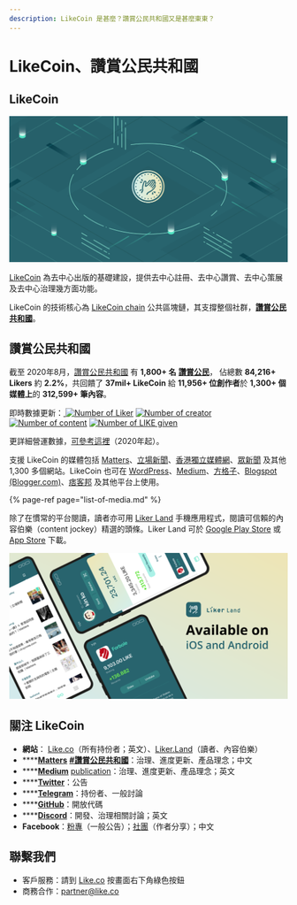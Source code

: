 ```yaml
---
description: LikeCoin 是甚麼？讚賞公民共和國又是甚麼東東？
---
```


# LikeCoin、讚賞公民共和國

## LikeCoin <a id="likecoin"></a>

![](../../.gitbook/assets/likecoin_presskit_likecoin_asset_likecoinfeature.png)

[LikeCoin](https://like.co/) 為去中心出版的基礎建設，提供去中心註冊、去中心讚賞、去中心策展及去中心治理幾方面功能。

LikeCoin 的技術核心為 [LikeCoin chain](https://likecoin.bigdipper.live/) 公共區塊鏈，其支撐整個社群，[**讚賞公民共和國**](https://liker.land/getapp)。‌

## 讚賞公民共和國 <a id="republic-of-liker-land"></a>

截至 2020年8月，[讚賞公民共和國](https://like.co/in/getapp) 有 **1,800+ 名** [**讚賞公民**](https://liker.land/civic)， 佔總數 **84,216+ Likers** 約 **2.2%**，共回饋了 **37mil+ LikeCoin** 給 **11,956+ 位創作者**於 **1,300+ 個媒體上**的 **312,599+ 筆內容**。‌

即時數據更新：[ ![Number of Liker](https://static.like.co/badge/stats/liker.svg)](https://like.co/) [![Number of creator](https://static.like.co/badge/stats/creator.svg)](https://like.co/) [![Number of content](https://static.like.co/badge/stats/content.svg)](https://like.co/) [![Number of LIKE given](https://static.like.co/badge/stats/LIKE.svg)](https://like.co/)

更詳細營運數據，[可參考這裡](https://datastudio.google.com/u/0/reporting/e6168171-b61d-4871-b39f-7b6308f2facc/page/qgR)（2020年起）。

支援 LikeCoin 的媒體包括 [Matters](https://matters.news/)、[立場新聞](https://www.thestandnews.com/)、[香港獨立媒體網](https://www.inmediahk.net/)、[眾新聞](https://www.hkcnews.com/) 及其他 1,300 多個網站。LikeCoin 也可在 [WordPress](https://zh-hk.wordpress.org/plugins/likecoin/)、[Medium](https://medium.com/)、[方格子](https://vocus.cc/)、[Blogspot \(Blogger.com\)](https://www.blogger.com/)、[痞客邦](https://appmarket.pixnet.tw/#!/addon/1331) 及其他平台上使用。‌

{% page-ref page="list-of-media.md" %}

除了在慣常的平台閱讀，讀者亦可用 [Liker Land](https://like.co/in/getapp) 手機應用程式，閱讀可信賴的內容伯樂（content jockey）精選的頭條。Liker Land 可於 [Google Play Store](https://play.google.com/store/apps/details?id=com.oice&hl=en) 或 [App Store](https://apps.apple.com/hk/app/liker-land/id1248232355) 下載。 

![](../../.gitbook/assets/likecoin_ad72_appstore_og_ios_android.png)

## 關注 LikeCoin <a id="follow-us"></a>

* **網站**： [Like.co](https://like.co)（所有持份者；英文）、[Liker.Land](https://liker.land)（讀者、內容伯樂） 
* \*\*\*\*[**Matters**](https://matters.news/tags/VGFnOjgwOTQ) [**\#讚賞公民共和國**](https://matters.news/tags/VGFnOjgwOTQ)：治理、進度更新、產品理念；中文
* \*\*\*\*[**Medium**](https://medium.com/likecoin) [publication](https://medium.com/likecoin)：治理、進度更新、產品理念；英文
* \*\*\*\*[**Twitter**](https://twitter.com/likecoin)：公告
* \*\*\*\*[**Telegram**](https://t.me/likecoin)：持份者、一般討論
* \*\*\*\*[**GitHub**](https://github.com/likecoin)：開放代碼
* \*\*\*\*[**Discord**](https://discord.com/invite/HbvhWZw)：開發、治理相關討論；英文
* **Facebook**：[粉專](https://www.facebook.com/Liker.Land/)（一般公告）；[社團](https://www.facebook.com/groups/likecoin)（作者分享）；中文

## 聯繫我們 <a id="contact-us"></a>

* 客戶服務：請到 [Like.co](https://like.co/) 按畫面右下角綠色按鈕
* 商務合作：[partner@like.co](mailto:partner@like.co)

